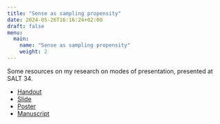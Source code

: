 ```yaml
---
title: "Sense as sampling propensity"
date: 2024-05-26T16:16:24+02:00
draft: false
menu:
  main:
    name: "Sense as sampling propensity"
    weight: 2
---
```


Some resources on my research on modes of presentation, presented at SALT 34.

- [Handout](/documents/sense-as-sampling-propensity-salt-handout.pdf)
- [Slide](/documents/sense-as-sampling-propensity-salt-slide.pdf)
- [Poster](/documents/sense-as-sampling-propensity-salt-poster.pdf)
- [Manuscript](https://lingbuzz.net/lingbuzz/008465)

